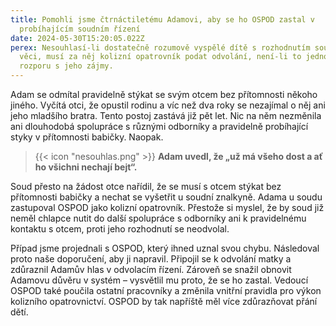 ```yaml
---
title: Pomohli jsme čtrnáctiletému Adamovi, aby se ho OSPOD zastal v
  probíhajícím soudním řízení
date: 2024-05-30T15:20:05.022Z
perex: Nesouhlasí-li dostatečně rozumově vyspělé dítě s rozhodnutím soudu ve své
  věci, musí za něj kolizní opatrovník podat odvolání, není-li to jednoznačně v
  rozporu s jeho zájmy.
---
```

Adam se odmítal pravidelně stýkat se svým otcem bez přítomnosti někoho jiného. Vyčítá otci, že opustil rodinu a víc než dva roky se nezajímal o něj ani jeho mladšího bratra. Tento postoj zastává již pět let. Nic na něm nezměnila ani dlouhodobá spolupráce s různými odborníky a pravidelně probíhající styky v přítomnosti babičky. Naopak. 

> {{< icon "nesouhlas.png" >}} **Adam uvedl, že „už má všeho dost a ať ho všichni nechají bejt“.** 

Soud přesto na žádost otce nařídil, že se musí s otcem stýkat bez přítomnosti babičky a nechat se vyšetřit u soudní znalkyně. Adama u soudu zastupoval OSPOD jako kolizní opatrovník. Přestože si myslel, že by soud již neměl chlapce nutit do další spolupráce s odborníky ani k pravidelnému kontaktu s otcem, proti jeho rozhodnutí se neodvolal.

Případ jsme projednali s OSPOD, který ihned uznal svou chybu. Následoval proto naše doporučení, aby ji napravil. Připojil se k odvolání matky a zdůraznil Adamův hlas v odvolacím řízení. Zároveň se snažil obnovit Adamovu důvěru v systém – vysvětlil mu proto, že se ho zastal. Vedoucí OSPOD také poučila ostatní pracovníky a změnila vnitřní pravidla pro výkon kolizního opatrovnictví. OSPOD by tak napříště měl více zdůrazňovat přání dětí.